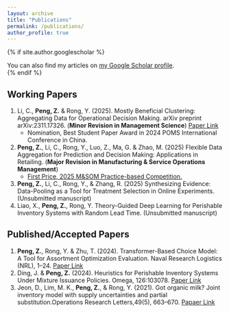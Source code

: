 ```yaml
---
layout: archive
title: "Publications"
permalink: /publications/
author_profile: true
---
```


{% if site.author.googlescholar %}
  <div class="wordwrap">You can also find my articles on <a href="{{site.author.googlescholar}}">my Google Scholar profile</a>.</div>
{% endif %}


Working Papers
------
1. Li, C., **Peng, Z.** & Rong, Y. (2025). Mostly Beneficial Clustering: Aggregating Data for Operational Decision Making. arXiv preprint arXiv:2311.17326. (**Minor Revision in Management Science**) [Paper Link](https://arxiv.org/abs/2311.17326)
   * Nomination, Best Student Paper Award in 2024 POMS International Conference in China.
2. **Peng, Z.**, Li, C., Rong, Y., Luo, Z., Ma, G. & Zhao, M. (2025) Flexible Data Aggregation for Prediction and Decision Making: Applications in Retailing. (**Major Revision in Manufacturing & Service Operations Management**)
   * [First Price, 2025 M&SOM Practice-based Competition.](https://www.informs.org/Recognizing-Excellence/Community-Prizes/Manufacturing-and-Service-Operations-Management/M-SOM-Practice-based-Research-Competition)
3. **Peng, Z.**, Li, C., Rong, Y., & Zhang, R. (2025) Synthesizing Evidence: Data-Pooling as a Tool for Treatment Selection in Online Experiments. (Unsubmitted manuscript)
4. Liao, X., **Peng, Z.**, Rong, Y. Theory-Guided Deep Learning for Perishable Inventory Systems with Random Lead Time. (Unsubmitted manuscript)


Published/Accepted Papers
------
1. **Peng, Z.**, Rong, Y. & Zhu, T. (2024). Transformer-Based Choice Model: A Tool for Assortment Optimization Evaluation. Naval Research Logistics (NRL), 1–24. [Paper Link](https://onlinelibrary.wiley.com/doi/full/10.1002/nav.22183)
2. Ding, J. & **Peng, Z.** (2024). Heuristics for Perishable Inventory Systems Under Mixture Issuance Policies. Omega, 126:103078. [Paper Link](https://www.sciencedirect.com/science/article/pii/S0305048324000458)
3. Jeon, D., Lim, M. K., **Peng, Z.**, & Rong, Y. (2021). Got organic milk? Joint inventory model with supply uncertainties and partial substitution.Operations Research Letters,49(5), 663–670. [Papaer Link](https://www.sciencedirect.com/science/article/pii/S0167637721001139)


